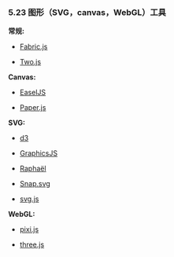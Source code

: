 ### 5.23 图形（SVG，canvas，WebGL）工具

**常规:**

* [Fabric.js](http://fabricjs.com/)

* [Two.js](http://jonobr1.github.io/two.js/#introduction)

**Canvas:**

* [EaselJS](https://github.com/CreateJS/EaselJS)

* [Paper.js](http://paperjs.org/)

**SVG:**

* [d3](http://d3js.org/)

* [GraphicsJS](http://www.graphicsjs.org/)

* [Raphaël](http://dmitrybaranovskiy.github.io/raphael/)

* [Snap.svg](http://snapsvg.io/)

* [svg.js](http://svgjs.com/)

**WebGL:**

* [pixi.js](https://github.com/pixijs/pixi.js)

* [three.js](http://threejs.org/)

